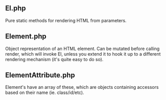 ## El.php

Pure static methods for rendering HTML from parameters.

## Element.php

Object representation of an HTML element. Can be mutated before calling render, which will invoke El,
unless you extend it to hook it up to a different rendering mechanism (it's quite easy to do so).

## ElementAttribute.php
Element's have an array of these, which are objects containing accessors based on their name (ie. class/id/etc).
